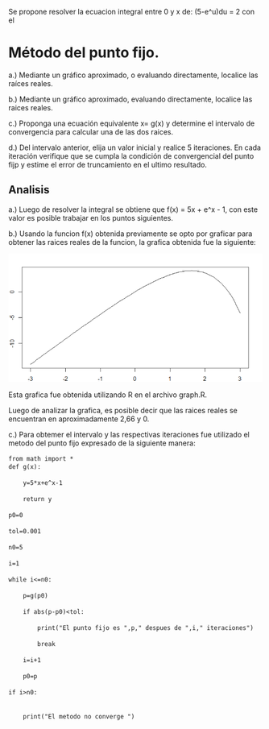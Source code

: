 Se propone resolver la ecuacion integral entre 0 y x de: (5-e^u)du = 2 con el
# Método del punto fijo.

a.) Mediante un gráfico aproximado, o evaluando directamente, localice las raíces
reales.

b.) Mediante un gráfico aproximado, evaluando directamente, localice las raices 
reales.

c.) Proponga una ecuación equivalente x= g(x) y determine el intervalo de
convergencia para calcular una de las dos raices.

d.) Del intervalo anterior, elija un valor inicial y realice 5 iteraciones. En
cada iteración verifique que se cumpla la condición de convergencial del punto fijp
y estime el error de truncamiento en el ultimo resultado.

## Analisis 


a.) Luego de resolver la integral se obtiene que f(x) = 5x + e^x - 1, con este 
valor es posible trabajar en los puntos siguientes.

b.) Usando la funcion f(x) obtenida previamente se opto por graficar para 
obtener las raices reales de la funcion, la grafica obtenida fue la siguiente:

![d_t](d_t.png)

Esta grafica fue obtenida utilizando R en el archivo graph.R.

Luego de analizar la grafica, es posible decir que las raices reales se encuentran en
aproximadamente 2,66 y 0.

c.) Para obtemer el intervalo y las respectivas iteraciones fue utilizado el metodo
del punto fijo expresado de la siguiente manera:

```
from math import *
def g(x):

    y=5*x+e^x-1

    return y

p0=0

tol=0.001

n0=5

i=1

while i<=n0:

    p=g(p0)

    if abs(p-p0)<tol:

        print("El punto fijo es ",p," despues de ",i," iteraciones")

        break

    i=i+1

    p0=p

if i>n0:

    
    print("El metodo no converge ")
    
```

